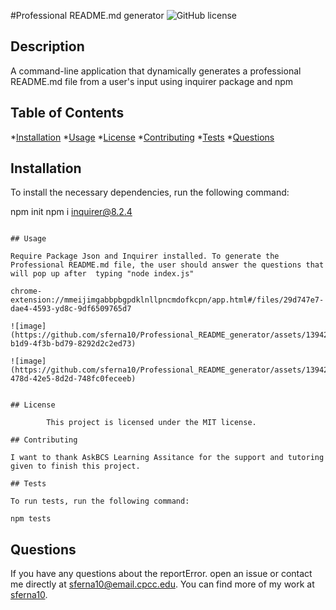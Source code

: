 #Professional README.md generator ![GitHub license](https://img.shields.io/badge/license-MIT-blue.svg)

## Description

 A command-line application that dynamically generates a professional README.md file from a user's input using inquirer package and npm


## Table of Contents

*[Installation](#installation)
*[Usage](#usage)
*[License](#license)
*[Contributing](#contributing)
*[Tests](#test)
*[Questions](#questions)

## Installation

To install the necessary dependencies, run the following command:

npm init
npm i inquirer@8.2.4

```

## Usage

Require Package Json and Inquirer installed. To generate the Professional README.md file, the user should answer the questions that will pop up after  typing "node index.js"

chrome-extension://mmeijimgabbpbgpdklnllpncmdofkcpn/app.html#/files/29d747e7-dae4-4593-yd8c-9df6509765d7

![image](https://github.com/sferna10/Professional_README_generator/assets/139423719/817b7435-b1d9-4f3b-bd79-8292d2c2ed73)

![image](https://github.com/sferna10/Professional_README_generator/assets/139423719/57ca5dcc-478d-42e5-8d2d-748fc0feceeb)


## License 
    
        This project is licensed under the MIT license.

## Contributing

I want to thank AskBCS Learning Assitance for the support and tutoring given to finish this project.

## Tests

To run tests, run the following command:

npm tests
```

## Questions

If you have any questions about the reportError. open an issue or contact me  directly at sferna10@email.cpcc.edu. You can find more of my work at [sferna10](https://github.com/sferna10/).

